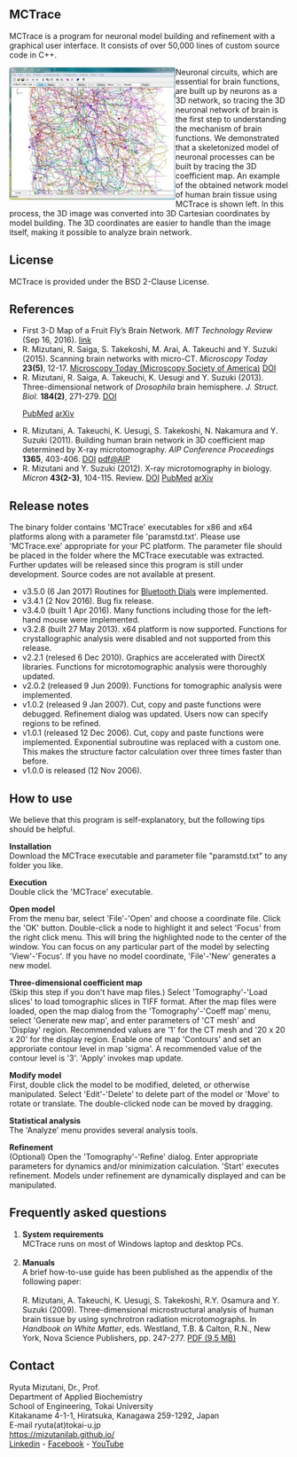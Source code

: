 ## MCTrace
MCTrace is a program for neuronal model building and refinement with a graphical user interface. It consists of over 50,000 lines of custom source code in C++.

<IMG alt=screenshot src="pics/rfview1.jpg" align=left>
Neuronal circuits, which are essential for brain functions, are built up by neurons as a 3D network, so tracing the 3D neuronal network of brain is the first step to understanding the mechanism of brain functions. We demonstrated that a skeletonized model of neuronal processes can be built by tracing the 3D coefficient map. An example of the obtained network model of human brain tissue using MCTrace is shown left. In this process, the 3D image was converted into 3D Cartesian coordinates by model building. The 3D coordinates are easier to handle than the image itself, making it possible to analyze brain network.<BR clear=left>

## License
MCTrace is provided under the BSD 2-Clause License.

## References
<ul>
<li>First 3-D Map of a Fruit Fly’s Brain Network. <i>MIT Technology Review</i> (Sep 16, 2016). <a href="https://www.technologyreview.com/s/602398/first-3-d-map-of-a-fruit-flys-brain-network/">link</a>
<li>R. Mizutani, R. Saiga, S. Takekoshi, M. Arai, A. Takeuchi and Y. Suzuki (2015). Scanning brain networks with micro-CT. 
<i>Microscopy Today</i> <b>23(5)</b>, 12-17. 
<a href="http://www.microscopy-today.com/">Microscopy Today (Microscopy Society of America)</a>
<a href="http://dx.doi.org/10.1017/S1551929515000784">DOI</a>
</li>
<li>R. Mizutani, R. Saiga, A. Takeuchi, K. Uesugi and Y. Suzuki (2013). Three-dimensional network of <i>Drosophila</i> brain hemisphere. 
<i>J. Struct. Biol.</i> <b>184(2)</b>, 271-279.
<a href="http://dx.doi.org/10.1016/j.jsb.2013.08.012">DOI</a> 

<a href="http://www.ncbi.nlm.nih.gov/pubmed/24012710">PubMed</a> 
<a href="http://arxiv.org/abs/1609.02261">arXiv</a> 
</li>
<li>R. Mizutani, A. Takeuchi, K. Uesugi, S. Takekoshi, N. Nakamura and Y. Suzuki (2011). Building human brain network in 3D coefficient map determined by X-ray microtomography. <i>AIP Conference Proceedings</i> <b>1365</b>, 403-406.
<a href="http://dx.doi.org/10.1063/1.3625388">DOI</a> 
<a href="http://link.aip.org/link/?APCPCS/1365/403/1">pdf@AIP</a> 
</li>

<li>R. Mizutani and Y. Suzuki (2012). X-ray microtomography in biology. <i>Micron</i> <b>43(2-3)</b>, 104-115. Review. <a href="http://dx.doi.org/10.1016/j.micron.2011.10.002">DOI</a> 
<a href="http://www.ncbi.nlm.nih.gov/pubmed/22036251">PubMed</a> 
<a href="https://arxiv.org/abs/1609.02263">arXiv</a> 
</li>
</ul>

## Release notes
The binary folder contains 'MCTrace' executables for x86 and x64 platforms along with a parameter file 'paramstd.txt'. Please use 'MCTrace.exe' appropriate for your PC platform. The parameter file should be placed in the folder where the MCTrace executable was extracted. Further updates will be released since this program is still under development. Source codes are not available at present.

<UL>
<li>v3.5.0 (6 Jan 2017) Routines for <a href="https://github.com/mizutanilab/BluetoothDials">Bluetooth Dials</a> were implemented.</li>
<li>v3.4.1 (2 Nov 2016). Bug fix release.</li>
<li>v3.4.0 (built 1 Apr 2016). Many functions including those for the left-hand mouse were implemented.</li>
<li>v3.2.8 (built 27 May 2013). x64 platform is now supported. Functions for crystallographic analysis were disabled and not supported from this release.</li>
<li>v2.2.1 (relesed 6 Dec 2010). Graphics are accelerated with DirectX libraries. Functions for microtomographic analysis were thoroughly updated.</li>
<li>v2.0.2 (released 9 Jun 2009). Functions for tomographic analysis were implemented.</li>
<li>v1.0.2 (released 9 Jan 2007). Cut, copy and paste functions were debugged. Refinement dialog was updated. Users now can specify regions to be refined.</li>
<li>v1.0.1 (released 12 Dec 2006). Cut, copy and paste functions were implemented. Exponential subroutine was replaced with a custom one. This makes the structure factor calculation over three times faster than before.</li>
<li>v1.0.0 is released (12 Nov 2006).</li>
</UL>

## How to use
We believe that this program is self-explanatory, but the following tips should be helpful.

<B>Installation</B>  
Download the MCTrace executable and parameter file "paramstd.txt" to any folder you like.

<B>Execution</B>  
Double click the 'MCTrace' executable.

<B>Open model</B>  
From the menu bar, select 'File'-'Open' and choose a coordinate file. Click the 'OK' button. Double-click a node to highlight it and select 'Focus' from the right click menu. This will bring the highlighted node to the center of the window. You can focus on any particular part of the model by selecting 'View'-'Focus'. If you have no model coordinate, 
'File'-'New' generates a new model.

<B>Three-dimensional coefficient map</B>  
(Skip this step if you don't have map files.) Select 'Tomography'-'Load slices' to load tomographic slices in TIFF format. After the map files were loaded, open the map dialog from the 'Tomography'-'Coeff map' menu, select 'Generate new map', and enter parameters of 'CT mesh' and 'Display' region. Recommended values are '1' for the CT mesh and '20 x 20 x 20' for the display region. Enable one of map 'Contours' and set an approriate contour level in map 'sigma'. A recommended value of the contour level is '3'. 'Apply' invokes map update.

<B>Modify model</B>  
First, double click the model to be modified, deleted, or otherwise manipulated. Select 'Edit'-'Delete' to delete part of the model or 'Move' to rotate or translate. The double-clicked node can be moved by dragging.

<B>Statistical analysis</B>  
The 'Analyze' menu provides several analysis tools.

<B>Refinement</B>  
(Optional) Open the 'Tomography'-'Refine' dialog. Enter appropriate parameters for dynamics and/or minimization calculation. 'Start' executes refinement. Models under refinement are dynamically displayed and can be manipulated.

## Frequently asked questions
<OL>
  <LI><b>System requirements</b></LI>
    MCTrace runs on most of Windows laptop and desktop PCs.<BR><BR>
  <LI><b>Manuals</b></LI>
    A brief how-to-use guide has been published as the appendix of the following paper:<BR><BR>
R. Mizutani, A. Takeuchi, K. Uesugi, S. Takekoshi, R.Y. Osamura and Y. Suzuki (2009). Three-dimensional microstructural analysis of human brain tissue by using synchrotron radiation microtomographs. In <i>Handbook on White Matter</i>, eds. Westland, T.B. &amp; Calton, R.N., New York, Nova Science Publishers, pp. 247-277.
<a href="https://drive.google.com/open?id=0Byx6vGOSewwpcGdISUp0YTk5QW8">PDF (9.5 MB)</a>
</OL>

## Contact
Ryuta Mizutani, Dr., Prof.  
Department of Applied Biochemistry  
School of Engineering, Tokai University  
Kitakaname 4-1-1, Hiratsuka, Kanagawa 259-1292, Japan  
E-mail ryuta(at)tokai-u.jp  
https://mizutanilab.github.io/<br>
<A href="http://www.linkedin.com/pub/ryuta-mizutani/79/832/115">Linkedin</A> - 
<A href="http://www.facebook.com/people/Ryuta-Mizutani/100005433369640">Facebook</A> - 
<A href="http://www.youtube.com/user/mizutaniLab">YouTube</A>
<BR>
